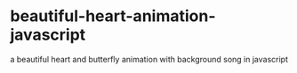 # beautiful-heart-animation-javascript
a beautiful heart and butterfly animation with background song in javascript 
